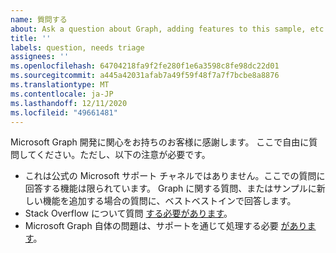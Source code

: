 ```yaml
---
name: 質問する
about: Ask a question about Graph, adding features to this sample, etc.
title: ''
labels: question, needs triage
assignees: ''
ms.openlocfilehash: 64704218fa9f2fe280f1e6a3598c8fe98dc22d01
ms.sourcegitcommit: a445a42031afab7a49f59f48f7a7f7bcbe8a8876
ms.translationtype: MT
ms.contentlocale: ja-JP
ms.lasthandoff: 12/11/2020
ms.locfileid: "49661481"
---
```

Microsoft Graph 開発に関心をお持ちのお客様に感謝します。 ここで自由に質問してください。ただし、以下の注意が必要です。

- これは公式の Microsoft サポート チャネルではありません。ここでの質問に回答する機能は限られています。 Graph に関する質問、またはサンプルに新しい機能を追加する場合の質問に、ベストベストインで回答します。
- Stack Overflow について質問 [する必要があります](https://stackoverflow.com/questions/tagged/microsoft-graph)。
- Microsoft Graph 自体の問題は、サポートを通じて処理する必要 [があります](https://developer.microsoft.com/graph/support)。
